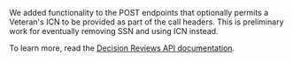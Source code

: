 We added functionality to the POST endpoints that optionally permits a Veteran's ICN to be provided as part of the call headers. This is preliminary work for eventually removing SSN and using ICN instead.

To learn more, read the [Decision Reviews API documentation](https://developer.va.gov/explore/appeals/docs/decision_reviews?version=current). 
